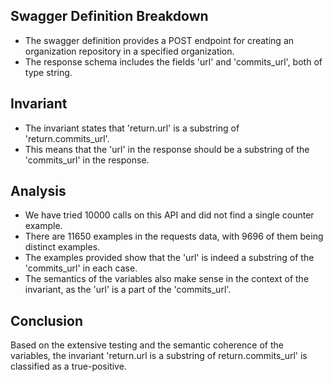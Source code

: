## Swagger Definition Breakdown
- The swagger definition provides a POST endpoint for creating an organization repository in a specified organization.
- The response schema includes the fields 'url' and 'commits_url', both of type string.

## Invariant
- The invariant states that 'return.url' is a substring of 'return.commits_url'.
- This means that the 'url' in the response should be a substring of the 'commits_url' in the response.

## Analysis
- We have tried 10000 calls on this API and did not find a single counter example.
- There are 11650 examples in the requests data, with 9696 of them being distinct examples.
- The examples provided show that the 'url' is indeed a substring of the 'commits_url' in each case.
- The semantics of the variables also make sense in the context of the invariant, as the 'url' is a part of the 'commits_url'.

## Conclusion
Based on the extensive testing and the semantic coherence of the variables, the invariant 'return.url is a substring of return.commits_url' is classified as a true-positive.
